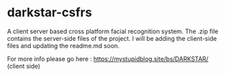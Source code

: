 # darkstar-csfrs
A client server based cross platform facial recognition system.
The .zip file contains the server-side files of the project.
I will be adding the client-side files and updating the readme.md soon.

For more info please go here : https://mystupidblog.site/bs/DARKSTAR/ (client side)
